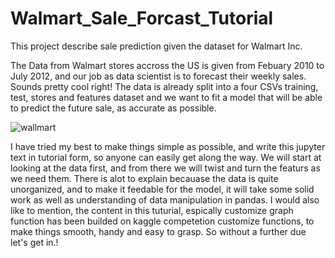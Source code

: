 # Walmart_Sale_Forcast_Tutorial
This project describe sale prediction given the dataset for Walmart Inc. 

The Data from Walmart stores accross the US is given from Febuary 2010 to July 2012, and our job as data scientist is to forecast their weekly sales.
Sounds pretty cool right!
The data is already split into a four CSVs training, test, stores and features dataset and we want to fit a model that will be able to predict the future sale, as
accurate as possible.

![wallmart](https://user-images.githubusercontent.com/66418035/119218974-997b2f00-baeb-11eb-985a-16df60b5e3ad.jpg)


I have tried my best to make things simple as possible, and write this jupyter text in tutorial form, so anyone can easily get along the way.
We will start at looking at the data first, and from there we will twist and turn the featurs as we need them. 
There is alot to explain becauase the data is quite unorganized, and to make it feedable for the model, it will take some solid work as well as
understanding of data manipulation in pandas.
I would also like to mention, the content in this tuturial, espically customize graph function has been builded on kaggle competetion customize functions, to make things smooth, handy and easy to grasp.
So without a further due let's get in.!



